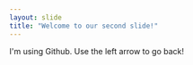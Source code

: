 ```yaml
---
layout: slide
title: "Welcome to our second slide!"
---
```

I'm using Github.
Use the left arrow to go back!
